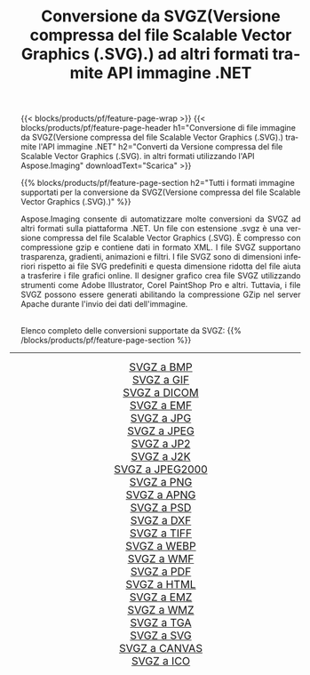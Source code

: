 ﻿---
title: Conversione da SVGZ(Versione compressa del file Scalable Vector Graphics (.SVG).) ad altri formati tramite API immagine .NET 
weight: 3920
url: /it/net/conversion/from/svgz/ 
lang: it
langdirlevel: 2
locales: zh-hans,ja,it,ru,de,es,fr,nl,id,lt,pl,pt,vi,tr,ko,zh-hant,ar,hi,th,sv,cs,uk,he
description: Usando Aspose.Imaging puoi facilmente convertire da SVGZ(Versione compressa del file Scalable Vector Graphics (.SVG).) ad altri formati
---

{{< blocks/products/pf/feature-page-wrap >}}
{{< blocks/products/pf/feature-page-header h1="Conversione di file immagine da SVGZ(Versione compressa del file Scalable Vector Graphics (.SVG).) tramite l'API immagine .NET" h2="Converti da Versione compressa del file Scalable Vector Graphics (.SVG). in altri formati utilizzando l'API Aspose.Imaging" downloadText="Scarica" >}}


{{% blocks/products/pf/feature-page-section  h2="Tutti i formati immagine supportati per la conversione da SVGZ(Versione compressa del file Scalable Vector Graphics (.SVG).)" %}}
<p align=justify>Aspose.Imaging consente di automatizzare molte conversioni da SVGZ ad altri formati sulla piattaforma .NET. Un file con estensione .svgz è una versione compressa del file Scalable Vector Graphics (.SVG). È compresso con compressione gzip e contiene dati in formato XML. I file SVGZ supportano trasparenza, gradienti, animazioni e filtri. I file SVGZ sono di dimensioni inferiori rispetto ai file SVG predefiniti e questa dimensione ridotta del file aiuta a trasferire i file grafici online. Il designer grafico crea file SVGZ utilizzando strumenti come Adobe Illustrator, Corel PaintShop Pro e altri. Tuttavia, i file SVGZ possono essere generati abilitando la compressione GZip nel server Apache durante l'invio dei dati dell'immagine.</p>
<br/>
Elenco completo delle conversioni supportate da SVGZ:
{{% /blocks/products/pf/feature-page-section %}}
<div class="container-fluid productfamilypage bg-gray">
    <div class="convertypes bg-gray agp-content section">
        <div class="container">
		<hr style="margin-left:-20px;"/>
		<div class="row other-converters" style="gap: 10px;font-size: 19px;text-align:center;">
		    <div class='col-md-2 other-converter remove-lp remove-rp'><a href="/imaging/it/net/conversion/svgz-to-bmp/" style="padding:15px;">SVGZ a BMP</a></div><div class='col-md-2 other-converter remove-lp remove-rp'><a href="/imaging/it/net/conversion/svgz-to-gif/" style="padding:15px;">SVGZ a GIF</a></div><div class='col-md-2 other-converter remove-lp remove-rp'><a href="/imaging/it/net/conversion/svgz-to-dicom/" style="padding:15px;">SVGZ a DICOM</a></div><div class='col-md-2 other-converter remove-lp remove-rp'><a href="/imaging/it/net/conversion/svgz-to-emf/" style="padding:15px;">SVGZ a EMF</a></div><div class='col-md-2 other-converter remove-lp remove-rp'><a href="/imaging/it/net/conversion/svgz-to-jpg/" style="padding:15px;">SVGZ a JPG</a></div><div class='col-md-2 other-converter remove-lp remove-rp'><a href="/imaging/it/net/conversion/svgz-to-jpeg/" style="padding:15px;">SVGZ a JPEG</a></div><div class='col-md-2 other-converter remove-lp remove-rp'><a href="/imaging/it/net/conversion/svgz-to-jp2/" style="padding:15px;">SVGZ a JP2</a></div><div class='col-md-2 other-converter remove-lp remove-rp'><a href="/imaging/it/net/conversion/svgz-to-j2k/" style="padding:15px;">SVGZ a J2K</a></div><div class='col-md-2 other-converter remove-lp remove-rp'><a href="/imaging/it/net/conversion/svgz-to-jpeg2000/" style="padding:15px;">SVGZ a JPEG2000</a></div><div class='col-md-2 other-converter remove-lp remove-rp'><a href="/imaging/it/net/conversion/svgz-to-png/" style="padding:15px;">SVGZ a PNG</a></div><div class='col-md-2 other-converter remove-lp remove-rp'><a href="/imaging/it/net/conversion/svgz-to-apng/" style="padding:15px;">SVGZ a APNG</a></div><div class='col-md-2 other-converter remove-lp remove-rp'><a href="/imaging/it/net/conversion/svgz-to-psd/" style="padding:15px;">SVGZ a PSD</a></div><div class='col-md-2 other-converter remove-lp remove-rp'><a href="/imaging/it/net/conversion/svgz-to-dxf/" style="padding:15px;">SVGZ a DXF</a></div><div class='col-md-2 other-converter remove-lp remove-rp'><a href="/imaging/it/net/conversion/svgz-to-tiff/" style="padding:15px;">SVGZ a TIFF</a></div><div class='col-md-2 other-converter remove-lp remove-rp'><a href="/imaging/it/net/conversion/svgz-to-webp/" style="padding:15px;">SVGZ a WEBP</a></div><div class='col-md-2 other-converter remove-lp remove-rp'><a href="/imaging/it/net/conversion/svgz-to-wmf/" style="padding:15px;">SVGZ a WMF</a></div><div class='col-md-2 other-converter remove-lp remove-rp'><a href="/imaging/it/net/conversion/svgz-to-pdf/" style="padding:15px;">SVGZ a PDF</a></div><div class='col-md-2 other-converter remove-lp remove-rp'><a href="/imaging/it/net/conversion/svgz-to-html/" style="padding:15px;">SVGZ a HTML</a></div><div class='col-md-2 other-converter remove-lp remove-rp'><a href="/imaging/it/net/conversion/svgz-to-emz/" style="padding:15px;">SVGZ a EMZ</a></div><div class='col-md-2 other-converter remove-lp remove-rp'><a href="/imaging/it/net/conversion/svgz-to-wmz/" style="padding:15px;">SVGZ a WMZ</a></div><div class='col-md-2 other-converter remove-lp remove-rp'><a href="/imaging/it/net/conversion/svgz-to-tga/" style="padding:15px;">SVGZ a TGA</a></div><div class='col-md-2 other-converter remove-lp remove-rp'><a href="/imaging/it/net/conversion/svgz-to-svg/" style="padding:15px;">SVGZ a SVG</a></div><div class='col-md-2 other-converter remove-lp remove-rp'><a href="/imaging/it/net/conversion/svgz-to-canvas/" style="padding:15px;">SVGZ a CANVAS</a></div><div class='col-md-2 other-converter remove-lp remove-rp'><a href="/imaging/it/net/conversion/svgz-to-ico/" style="padding:15px;">SVGZ a ICO</a></div>
                </div>
        </div>
    </div>
</div>
<br/>

